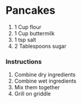 # Pancakes

1. 1 Cup flour
1. 1 Cup buttermilk
1. 1 tsp salt
1. 2 Tablespoons sugar

### Instructions

1. Combine dry ingredients
1. Combine wet ingredients
1. Mix them together
1. Grill on griddle
